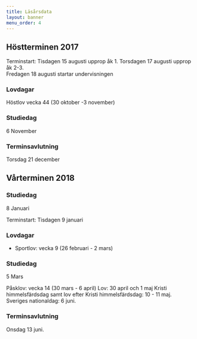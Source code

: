 ```yaml
---
title: Läsårsdata
layout: banner
menu_order: 4
---
```


## Höstterminen 2017

Terminstart: Tisdagen 15 augusti upprop åk 1. Torsdagen 17 augusti upprop åk 2-3.
<br>
Fredagen 18 augusti startar undervisningen
<br>

### Lovdagar

Höstlov vecka 44 (30 oktober -3 november)

### Studiedag
6 November

### Terminsavlutning
Torsdag 21 december

## Vårterminen 2018

### Studiedag
8 Januari

Terminstart: Tisdagen 9 januari
<br>

### Lovdagar

* Sportlov: vecka 9 (26 februari - 2 mars)

### Studiedag
5 Mars

Påsklov: vecka 14 (30 mars - 6 april)
Lov: 30 april och 1 maj
Kristi himmelsfärdsdag samt lov efter Kristi himmelsfärdsdag: 10 - 11 maj.
Sveriges nationaldag: 6 juni.

### Terminsavlutning
Onsdag 13 juni.


